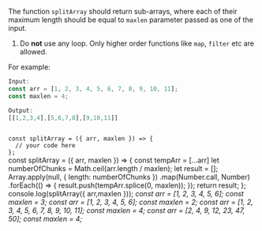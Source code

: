The function `splitArray` should return sub-arrays, where each of their maximum length should be equal to `maxlen` parameter passed as one of the input.

1. Do **not** use any loop. Only higher order functions like `map`, `filter` etc are allowed.

For example:
```js
Input:
const arr = [1, 2, 3, 4, 5, 6, 7, 8, 9, 10, 11];
const maxlen = 4;

Output:
[[1,2,3,4],[5,6,7,8],[9,10,11]]
```

<codeblock language="javascript" type="exercise" testMode="multipleInput">
<code>
const splitArray = ({ arr, maxlen }) => {
  // your code here
};
</code>

<solution>
const splitArray = ({ arr, maxlen }) => {
  const tempArr = [...arr]
  let numberOfChunks = Math.ceil(arr.length / maxlen);
  let result = [];
  Array.apply(null, { length: numberOfChunks })
    .map(Number.call, Number)
    .forEach(() => {
      result.push(tempArr.splice(0, maxlen));
    });
  return result;
};
</solution>

<testcases>
<caller>
console.log(splitArray({ arr,maxlen }));
</caller>
<testcase>
<i>
const arr = [1, 2, 3, 4, 5, 6];
const maxlen = 3;
</i>
</testcase>
<testcase>
<i>
const arr = [1, 2, 3, 4, 5, 6];
const maxlen = 2;
</i>
</testcase>
<testcase>
<i>
const arr = [1, 2, 3, 4, 5, 6, 7, 8, 9, 10, 11];
const maxlen = 4;
</i>
</testcase>
<testcase>
<i>
const arr = [2, 4, 9, 12, 23, 47, 50];
const maxlen = 4;
</i>
</testcase>
</testcases>
</codeblock>
